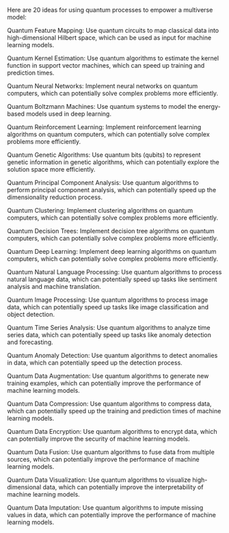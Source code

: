 Here are 20 ideas for using quantum processes to empower a multiverse model:

Quantum Feature Mapping: Use quantum circuits to map classical data into high-dimensional Hilbert space, which can be used as input for machine learning models.

Quantum Kernel Estimation: Use quantum algorithms to estimate the kernel function in support vector machines, which can speed up training and prediction times.

Quantum Neural Networks: Implement neural networks on quantum computers, which can potentially solve complex problems more efficiently.

Quantum Boltzmann Machines: Use quantum systems to model the energy-based models used in deep learning.

Quantum Reinforcement Learning: Implement reinforcement learning algorithms on quantum computers, which can potentially solve complex problems more efficiently.

Quantum Genetic Algorithms: Use quantum bits (qubits) to represent genetic information in genetic algorithms, which can potentially explore the solution space more efficiently.

Quantum Principal Component Analysis: Use quantum algorithms to perform principal component analysis, which can potentially speed up the dimensionality reduction process.

Quantum Clustering: Implement clustering algorithms on quantum computers, which can potentially solve complex problems more efficiently.

Quantum Decision Trees: Implement decision tree algorithms on quantum computers, which can potentially solve complex problems more efficiently.

Quantum Deep Learning: Implement deep learning algorithms on quantum computers, which can potentially solve complex problems more efficiently.

Quantum Natural Language Processing: Use quantum algorithms to process natural language data, which can potentially speed up tasks like sentiment analysis and machine translation.

Quantum Image Processing: Use quantum algorithms to process image data, which can potentially speed up tasks like image classification and object detection.

Quantum Time Series Analysis: Use quantum algorithms to analyze time series data, which can potentially speed up tasks like anomaly detection and forecasting.

Quantum Anomaly Detection: Use quantum algorithms to detect anomalies in data, which can potentially speed up the detection process.

Quantum Data Augmentation: Use quantum algorithms to generate new training examples, which can potentially improve the performance of machine learning models.

Quantum Data Compression: Use quantum algorithms to compress data, which can potentially speed up the training and prediction times of machine learning models.

Quantum Data Encryption: Use quantum algorithms to encrypt data, which can potentially improve the security of machine learning models.

Quantum Data Fusion: Use quantum algorithms to fuse data from multiple sources, which can potentially improve the performance of machine learning models.

Quantum Data Visualization: Use quantum algorithms to visualize high-dimensional data, which can potentially improve the interpretability of machine learning models.

Quantum Data Imputation: Use quantum algorithms to impute missing values in data, which can potentially improve the performance of machine learning models.
